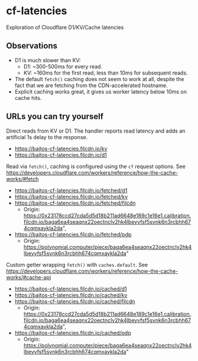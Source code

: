 # cf-latencies

Exploration of Cloudflare D1/KV/Cache latencies

## Observations

- D1 is much slower than KV:
  - D1: ~300-500ms for every read.
  - KV: ~160ms for the first read, less than 10ms for subsequent reads.
- The default `fetch()` caching does not seem to work at all, despite the fact that we are fetching from the CDN-accelerated hostname.
- Explicit caching works great, it gives us worker latency below 10ms on cache hits.

## URLs you can try yourself

Direct reads from KV or D1. The handler reports read latency and adds an artificial 1s delay to the response.

- https://bajtos-cf-latencies.filcdn.io/kv
- https://bajtos-cf-latencies.filcdn.io/d1

Read via `fetch()`, caching is configured using the `cf` request options.
See https://developers.cloudflare.com/workers/reference/how-the-cache-works/#fetch

- https://bajtos-cf-latencies.filcdn.io/fetched/d1
- https://bajtos-cf-latencies.filcdn.io/fetched/kv
- https://bajtos-cf-latencies.filcdn.io/fetched/filcdn
  - Origin: https://0x23178ccd27cda5d5d18b211ad6648e189c1e16e1.calibration.filcdn.io/baga6ea4seaqnx22oectnclv2hk4lbeyvfsf5svnk6n3rcbhh674cqmxaykla2da",
- https://bajtos-cf-latencies.filcdn.io/fetched/pdp
  - Origin: https://polynomial.computer/piece/baga6ea4seaqnx22oectnclv2hk4lbeyvfsf5svnk6n3rcbhh674cqmxaykla2da"

Custom getter wrapping `fetch()` with `caches.default`.
See https://developers.cloudflare.com/workers/reference/how-the-cache-works/#cache-api

- https://bajtos-cf-latencies.filcdn.io/cached/d1
- https://bajtos-cf-latencies.filcdn.io/cached/kv
- https://bajtos-cf-latencies.filcdn.io/cached/filcdn
  - Origin: https://0x23178ccd27cda5d5d18b211ad6648e189c1e16e1.calibration.filcdn.io/baga6ea4seaqnx22oectnclv2hk4lbeyvfsf5svnk6n3rcbhh674cqmxaykla2da",
- https://bajtos-cf-latencies.filcdn.io/cached/pdp
  - Origin: https://polynomial.computer/piece/baga6ea4seaqnx22oectnclv2hk4lbeyvfsf5svnk6n3rcbhh674cqmxaykla2da"
